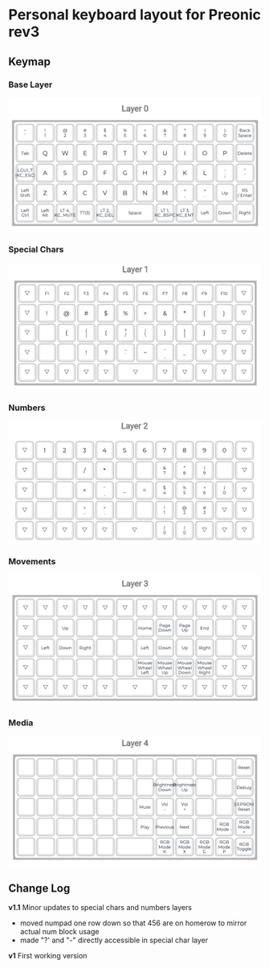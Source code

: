 # Personal keyboard layout for Preonic rev3

## Keymap


### Base Layer
![L0](preonic-rev3/img/L0.png)

### Special Chars
![L1](preonic-rev3/img/L1.png)

### Numbers
![L2](preonic-rev3/img/L2.png)

### Movements
![L3](preonic-rev3/img/L3.png)

### Media
![L4](preonic-rev3/img/L4.png)


## Change Log

**v1.1**
Minor updates to special chars and numbers layers
- moved numpad one row down so that 456 are on homerow to mirror actual num block usage
- made "?' and "-" directly accessible in special char layer

**v1**
First working version

